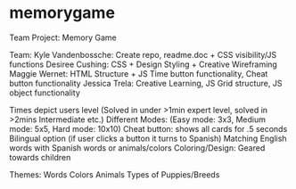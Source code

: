 # memorygame

Team Project: Memory Game

 

Team:
Kyle Vandenbossche: Create repo, readme.doc + CSS visibility/JS functions
Desiree Cushing: CSS + Design Styling + Creative Wireframing
Maggie Wernet: HTML Structure + JS Time button functionality, Cheat button functionality
Jessica Trela: Creative Learning, JS Grid structure, JS object functionality

 

Times depict users level (Solved in under >1min expert level, solved in >2mins Intermediate etc.)
Different Modes: (Easy mode: 3x3, Medium mode: 5x5, Hard mode: 10x10)
Cheat button: shows all cards for .5 seconds
Bilingual option (if user clicks a button it turns to Spanish)
Matching English words with Spanish words or animals/colors
Coloring/Design: Geared towards children

 
Themes:
Words
Colors
Animals
Types of Puppies/Breeds
